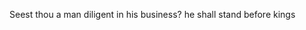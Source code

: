 Seest thou a man diligent in his business? he shall stand before kings

<!---
yenneprem/yenneprem is a ✨ special ✨ repository because its `README.md` (this file) appears on your GitHub profile.
You can click the Preview link to take a look at your changes.
--->
